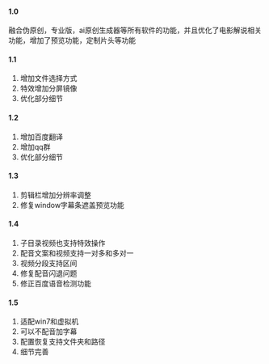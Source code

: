 #### 1.0 

融合伪原创，专业版，ai原创生成器等所有软件的功能，并且优化了电影解说相关功能，增加了预览功能，定制片头等功能

#### 1.1

1. 增加文件选择方式 
2. 特效增加分屏镜像
3. 优化部分细节

#### 1.2
1. 增加百度翻译
2. 增加qq群
3. 优化部分细节

#### 1.3
1. 剪辑栏增加分辨率调整
2. 修复window字幕条遮盖预览功能

#### 1.4 
1. 子目录视频也支持特效操作
2. 配音文案和视频支持一对多和多对一
3. 视频分段支持区间
4. 修复配音闪退问题
5. 修正百度语音检测功能

#### 1.5
1. 适配win7和虚拟机
2. 可以不配音加字幕
3. 配置恢复支持文件夹和路径
4. 细节完善
 
